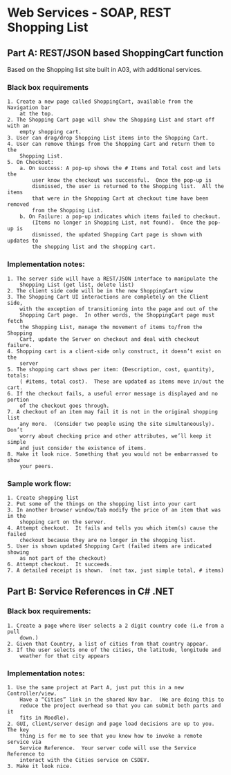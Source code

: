 # Web Services - SOAP, REST Shopping List
## Part A: REST/JSON based ShoppingCart function
Based on the Shopping list site built in A03, with additional services. 

### Black box requirements
    1. Create a new page called ShoppingCart, available from the Navigation bar 
		at the top.
    2. The Shopping Cart page will show the Shopping List and start off with an 
		empty shopping cart.
    3. User can drag/drop Shopping List items into the Shopping Cart.
    4. User can remove things from the Shopping Cart and return them to the 
		Shopping List.
    5. On Checkout:
        a. On success: A pop-up shows the # Items and Total cost and lets the 
			user know the checkout was successful.  Once the pop-up is
			dismissed, the user is returned to the Shopping list.  All the items
			that were in the Shopping Cart at checkout time have been removed 
			from the Shopping List.
        b. On Failure: a pop-up indicates which items failed to checkout.  
			(Items no longer in Shopping List, not found).  Once the pop-up is 
			dismissed, the updated Shopping Cart page is shown with updates to 
			the shopping list and the shopping cart.
			
### Implementation notes:
    1. The server side will have a REST/JSON interface to manipulate the
		Shopping List (get list, delete list)
    2. The client side code will be in the new ShoppingCart view
    3. The Shopping Cart UI interactions are completely on the Client side, 
		with the exception of transitioning into the page and out of the 
		Shopping Cart page.  In other words, the ShoppingCart page must fetch 
		the Shopping List, manage the movement of items to/from the Shopping 
		Cart, update the Server on checkout and deal with checkout failure.
    4. Shopping cart is a client-side only construct, it doesn’t exist on the 
		server
    5. The shopping cart shows per item: (Description, cost, quantity), totals: 
		( #items, total cost).  These are updated as items move in/out the cart.
    6. If the checkout fails, a useful error message is displayed and no portion
		of the checkout goes through.
    7. A checkout of an item may fail it is not in the original shopping list 
		any more.  (Consider two people using the site simultaneously).  Don’t 
		worry about checking price and other attributes, we’ll keep it simple 
		and just consider the existence of items.
    8. Make it look nice. Something that you would not be embarrassed to show 
		your peers.

### Sample work flow:
    1. Create shopping list
    2. Put some of the things on the shopping list into your cart
    3. In another browser window/tab modify the price of an item that was in the
		shopping cart on the server.
    4. Attempt checkout.  It fails and tells you which item(s) cause the failed 
		checkout because they are no longer in the shopping list.
    5. User is shown updated Shopping Cart (failed items are indicated showing 
		as not part of the checkout)
    6. Attempt checkout.  It succeeds.
    7. A detailed receipt is shown.  (not tax, just simple total, # items)

## Part B: Service References in C# .NET
### Black box requirements:
    1. Create a page where User selects a 2 digit country code (i.e from a pull 
		down.)
    2. Given that Country, a list of cities from that country appear.
    3. If the user selects one of the cities, the latitude, longitude and 
		weather for that city appears

### Implementation notes:
    1. Use the same project at Part A, just put this in a new Controller/view.  
		Have a “Cities” link in the shared Nav bar.  (We are doing this to 
		reduce the project overhead so that you can submit both parts and it 
		fits in Moodle).
    2. GUI, client/server design and page load decisions are up to you.  The key 
		thing is for me to see that you know how to invoke a remote service via 
		Service Reference.  Your server code will use the Service Reference to 
		interact with the Cities service on CSDEV.
    3. Make it look nice.  
